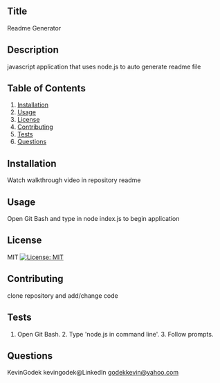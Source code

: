 
  ## Title
  Readme Generator

  ## Description 
  javascript application that uses node.js to auto generate readme file
  
  ## Table of Contents
  1. [Installation](#Installation)
  2. [Usage](#Usage)
  3. [License](#License)
  4. [Contributing](#Contributing)
  5. [Tests](#Tests)
  6. [Questions](#Questions)
  
  ## Installation
  Watch walkthrough video in repository readme

  ## Usage
  Open Git Bash and type in node index.js to begin application

  ## License
  MIT [![License: MIT](https://img.shields.io/badge/License-MIT-yellow.svg)](https://opensource.org/licenses/MIT)

  ## Contributing
  clone repository and add/change code 

  ## Tests
  1. Open Git Bash. 2. Type 'node.js in command line'. 3. Follow prompts.

  ## Questions
  KevinGodek
  kevingodek@LinkedIn
  godekkevin@yahoo.com
  

